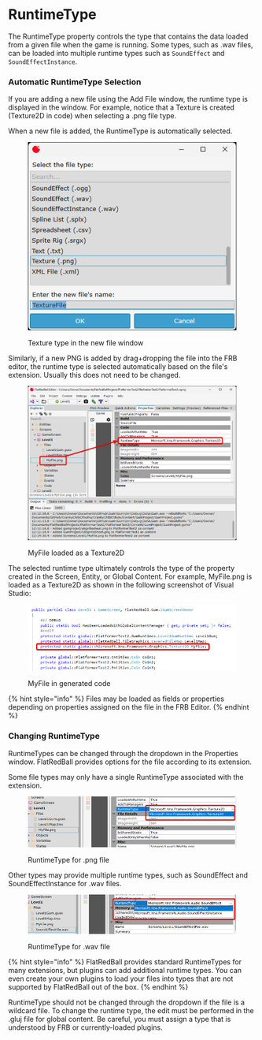 # RuntimeType

The RuntimeType property controls the type that contains the data loaded from a given file when the game is running. Some types, such as .wav files, can be loaded into multiple runtime types such as `SoundEffect` and `SoundEffectInstance`.

### Automatic RuntimeType Selection

If you are adding a new file using the Add File window, the runtime type is displayed in the window. For example, notice that a Texture is created (Texture2D in code) when selecting a .png file type.

When a new file is added, the RuntimeType is automatically selected.

<figure><img src="../../.gitbook/assets/image (333).png" alt=""><figcaption><p>Texture type in the new file window</p></figcaption></figure>

Similarly, if a new PNG is added by drag+dropping the file into the FRB editor, the runtime type is selected automatically based on the file's extension. Usually this does not need to be changed.

<figure><img src="../../.gitbook/assets/image (334).png" alt=""><figcaption><p>MyFile loaded as a Texture2D</p></figcaption></figure>

The selected runtime type ultimately controls the type of the property created in the Screen, Entity, or Global Content. For example, MyFile.png is loaded as a Texture2D as shown in the following screenshot of Visual Studio:

<figure><img src="../../.gitbook/assets/image (335).png" alt=""><figcaption><p>MyFile in generated code</p></figcaption></figure>

{% hint style="info" %}
Files may be loaded as fields or properties depending on properties assigned on the file in the FRB Editor.
{% endhint %}

### Changing RuntimeType

RuntimeTypes can be changed through the dropdown in the Properties window. FlatRedBall provides options for the file according to its extension.

Some file types may only have a single RuntimeType associated with the extension.

<figure><img src="../../.gitbook/assets/image (336).png" alt=""><figcaption><p>RuntimeType for .png file</p></figcaption></figure>

Other types may provide multiple runtime types, such as SoundEffect and SoundEffectInstance for .wav files.

<figure><img src="../../.gitbook/assets/image (337).png" alt=""><figcaption><p>RuntimeType for .wav file</p></figcaption></figure>

{% hint style="info" %}
FlatRedBall provides standard RuntimeTypes for many extensions, but plugins can add additional runtime types. You can even create your own plugins to load your files into types that are not supported by FlatRedBall out of the box.
{% endhint %}

RuntimeType should not be changed through the dropdown if the file is a wildcard file. To change the runtime type, the edit must be performed in the .gluj file for global content. Be careful, you must assign a type that is understood by FRB or currently-loaded plugins.



